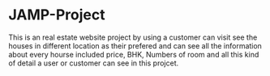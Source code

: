 # JAMP-Project
This is an real estate website project by using a customer can visit see the houses in different location as their prefered and can see all the information about every hourse included price, BHK, Numbers of room and all this kind of detail a user or customer can see in this projcet.
